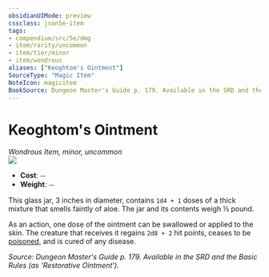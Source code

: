 ```yaml
---
obsidianUIMode: preview
cssclass: json5e-item
tags:
- compendium/src/5e/dmg
- item/rarity/uncommon
- item/tier/minor
- item/wondrous
aliases: ["Keoghtom's Ointment"]
SourceType: "Magic Item"
NoteIcon: magicitem
BookSource: Dungeon Master's Guide p. 179. Available in the SRD and the Basic Rules (as 'Restorative Ointment').
---
```

# Keoghtom's Ointment
*Wondrous Item, minor, uncommon*  
![](/2-Mechanics/CLI/items/img/keoghtoms-ointment.webp#right)  

- **Cost**: ⏤
- **Weight**: ⏤

This glass jar, 3 inches in diameter, contains `1d4 + 1` doses of a thick mixture that smells faintly of aloe. The jar and its contents weigh ½ pound.

As an action, one dose of the ointment can be swallowed or applied to the skin. The creature that receives it regains `2d8 + 2` hit points, ceases to be [poisoned](/2-Mechanics/CLI/rules/conditions.md#poisoned), and is cured of any disease.

*Source: Dungeon Master's Guide p. 179. Available in the SRD and the Basic Rules (as 'Restorative Ointment').*